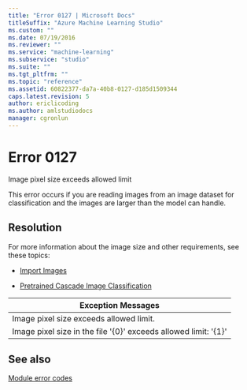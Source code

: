 ```yaml
---
title: "Error 0127 | Microsoft Docs"
titleSuffix: "Azure Machine Learning Studio"
ms.custom: ""
ms.date: 07/19/2016
ms.reviewer: ""
ms.service: "machine-learning"
ms.subservice: "studio"
ms.suite: ""
ms.tgt_pltfrm: ""
ms.topic: "reference"
ms.assetid: 60822377-da7a-40b8-0127-d185d1509344
caps.latest.revision: 5
author: ericlicoding
ms.author: amlstudiodocs
manager: cgronlun
---
```

# Error 0127  
 Image pixel size exceeds allowed limit  
  
 This error occurs if you are reading images from an image dataset for classification and the images are larger than the model can handle.  
  
## Resolution  
 For more information about the image size and other requirements, see these topics:  
  
-   [Import Images](../import-images.md)  
  
-   [Pretrained Cascade Image Classification](../pretrained-cascade-image-classification.md)  
  
|Exception Messages|  
|------------------------|  
|Image pixel size exceeds allowed limit.|  
|Image pixel size in the file '{0}' exceeds allowed limit: '{1}'|  
  
## See also  
 [Module error codes](../machine-learning-module-error-codes.md)
